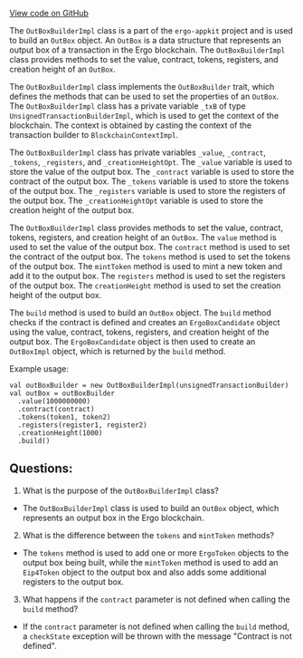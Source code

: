 [View code on GitHub](https://github.com/ergoplatform/ergo-appkit/lib-impl/src/main/java/org/ergoplatform/appkit/impl/OutBoxBuilderImpl.scala)

The `OutBoxBuilderImpl` class is a part of the `ergo-appkit` project and is used to build an `OutBox` object. An `OutBox` is a data structure that represents an output box of a transaction in the Ergo blockchain. The `OutBoxBuilderImpl` class provides methods to set the value, contract, tokens, registers, and creation height of an `OutBox`. 

The `OutBoxBuilderImpl` class implements the `OutBoxBuilder` trait, which defines the methods that can be used to set the properties of an `OutBox`. The `OutBoxBuilderImpl` class has a private variable `_txB` of type `UnsignedTransactionBuilderImpl`, which is used to get the context of the blockchain. The context is obtained by casting the context of the transaction builder to `BlockchainContextImpl`. 

The `OutBoxBuilderImpl` class has private variables `_value`, `_contract`, `_tokens`, `_registers`, and `_creationHeightOpt`. The `_value` variable is used to store the value of the output box. The `_contract` variable is used to store the contract of the output box. The `_tokens` variable is used to store the tokens of the output box. The `_registers` variable is used to store the registers of the output box. The `_creationHeightOpt` variable is used to store the creation height of the output box.

The `OutBoxBuilderImpl` class provides methods to set the value, contract, tokens, registers, and creation height of an `OutBox`. The `value` method is used to set the value of the output box. The `contract` method is used to set the contract of the output box. The `tokens` method is used to set the tokens of the output box. The `mintToken` method is used to mint a new token and add it to the output box. The `registers` method is used to set the registers of the output box. The `creationHeight` method is used to set the creation height of the output box.

The `build` method is used to build an `OutBox` object. The `build` method checks if the contract is defined and creates an `ErgoBoxCandidate` object using the value, contract, tokens, registers, and creation height of the output box. The `ErgoBoxCandidate` object is then used to create an `OutBoxImpl` object, which is returned by the `build` method.

Example usage:

```
val outBoxBuilder = new OutBoxBuilderImpl(unsignedTransactionBuilder)
val outBox = outBoxBuilder
  .value(1000000000)
  .contract(contract)
  .tokens(token1, token2)
  .registers(register1, register2)
  .creationHeight(1000)
  .build()
```
## Questions: 
 1. What is the purpose of the `OutBoxBuilderImpl` class?
- The `OutBoxBuilderImpl` class is used to build an `OutBox` object, which represents an output box in the Ergo blockchain.

2. What is the difference between the `tokens` and `mintToken` methods?
- The `tokens` method is used to add one or more `ErgoToken` objects to the output box being built, while the `mintToken` method is used to add an `Eip4Token` object to the output box and also adds some additional registers to the output box.

3. What happens if the `contract` parameter is not defined when calling the `build` method?
- If the `contract` parameter is not defined when calling the `build` method, a `checkState` exception will be thrown with the message "Contract is not defined".
